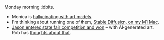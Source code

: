 ---
---

Monday morning tidbits.

* Monica is [hallucinating with art models](https://meowni.ca/posts/hallucinations/).
* I'm thinking about running one of them, [Stable Diffusion, on my M1 Mac](https://replicate.com/blog/run-stable-diffusion-on-m1-mac).
* [Jason entered state fair competition and won](https://www.vice.com/en/article/bvmvqm/an-ai-generated-artwork-won-first-place-at-a-state-fair-fine-arts-competition-and-artists-are-pissed) – with AI-generated art. Rob has [thoughts about that](https://threadreaderapp.com/thread/1565430397533847553.html).
